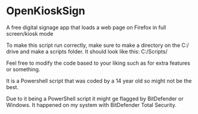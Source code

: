 # OpenKioskSign
A free digital signage app that loads a web page on Firefox in full screen/kiosk mode 

To make this script run correctly, make sure to make a directory on the C:/ drive and make a scripts folder.
It should look like this: C:/Scripts/

Feel free to modify the code based to your liking such as for extra features or something.

It is a Powershell script that was coded by a 14 year old so might not be the best.

Due to it being a PowerShell script it might ge flagged by BitDefender or Windows. It happened on my system with BitDefender Total Security.
